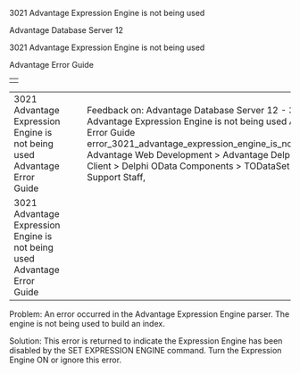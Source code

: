 3021 Advantage Expression Engine is not being used




Advantage Database Server 12  

3021 Advantage Expression Engine is not being used

Advantage Error Guide

|  |
| --- |
|  |

|  |  |  |  |  |
| --- | --- | --- | --- | --- |
| 3021 Advantage Expression Engine is not being used  Advantage Error Guide |  |  | Feedback on: Advantage Database Server 12 - 3021 Advantage Expression Engine is not being used Advantage Error Guide error\_3021\_advantage\_expression\_engine\_is\_not\_being\_used Advantage Web Development > Advantage Delphi OData Client > Delphi OData Components > TODataSet / Dear Support Staff, |  |
| 3021 Advantage Expression Engine is not being used  Advantage Error Guide |  |  |  |  |

Problem: An error occurred in the Advantage Expression Engine parser. The engine is not being used to build an index.

Solution: This error is returned to indicate the Expression Engine has been disabled by the SET EXPRESSION ENGINE command. Turn the Expression Engine ON or ignore this error.